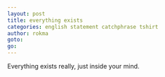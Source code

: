 ```yaml
---
layout: post
title: everything exists
categories: english statement catchphrase tshirt
author: rokma
goto:
go:
---
```

Everything exists really, just inside your mind.
